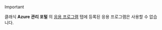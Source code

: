 > [!IMPORTANT]
> 클래식 **Azure 관리 포털** 의 [응용 프로그램](https://manage.windowsazure.com/) 탭에 등록된 응용 프로그램은 사용할 수 없습니다.
> 
> 



<!--HONumber=Nov16_HO2-->



